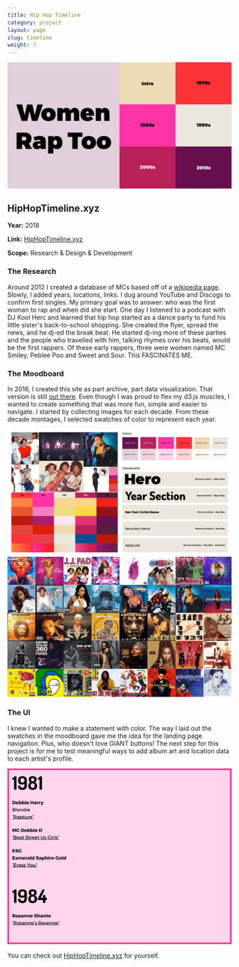 ```yaml
---
title: Hip Hop Timeline
category: project
layout: page
slug: timeline
weight: 7
---
```


<section>
  <img src="/assets/project/timeline-2.png" alt="">

  <h2>HipHopTimeline.xyz</h2>
  <p><strong>Year:</strong> 2018</p>
  <p><strong>Link:</strong> <a href="http://hiphoptimeline.xyz" target="_blank">HipHopTimeline.xyz</a></p>
  <p><strong>Scope:</strong> Research & Design & Development</p>
</section>

<section>
  <h3>The Research</h3>
  <p>Around 2012 I created a database of MCs based off of a <a href="https://en.wikipedia.org/wiki/Category:American_female_rappers" target="_blank">wikipedia page</a>. Slowly, I added years, locations, links. I dug around YouTube and Discogs to confirm first singles. My primary goal was to answer: who was the first woman to rap and when did she start. One day I listened to a podcast with DJ Kool Herc and learned that hip hop started as a dance party to fund his little sister's back-to-school shopping. She created the flyer, spread the news, and he dj-ed the break beat. He started dj-ing more of these parties and the people who travelled with him, talking rhymes over his beats, would be the first rappers. Of these early rappers, three were women named MC Smiley, Peblee Poo and Sweet and Sour. This FASCINATES ME.</p>
</section>

<section>
  <h3>The Moodboard</h3>
  <p>In 2016, I created this site as part archive, part data visualization. That version is still <a href="https://bl.ocks.org/justinav/raw/ea9658a477153825a5bc5e41121761cb/" target="_blank">out there</a>. Even though I was proud to flex my d3.js muscles, I wanted to create something that was more fun, simple and easier to navigate. I started by collecting images for each decade. From these decade montages, I selected swatches of color to represent each year.</p>
  <img src="/assets/project/timeline-1.png" alt="">
  <img src="/assets/project/timeline-3.png" alt="">
</section>

<section>
  <h3>The UI</h3>
  <p>I knew I wanted to make a statement with color. The way I laid out the swatches in the moodboard gave me the idea for the landing page navigation. Plus, who doesn't love GIANT buttons! The next step for this project is for me to test meaningful ways to add album art and location data to each artist's profile.</p>
  <img src="/assets/project/timeline-4.png" alt="">
</section>

<section class="cta">
  <p>You can check out <a href="http://hiphoptimeline.xyz" target="_blank">HipHopTimeline.xyz</a> for yourself.</p>
</section>
